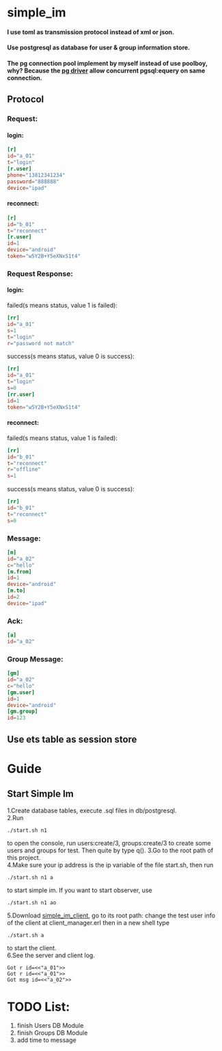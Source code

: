 # simple_im
#### I use toml as transmission protocol instead of xml or json.
#### Use postgresql as database for user & group information store.
#### The pg connection pool implement by myself instead of use poolboy, why? Because the [pg driver](https://github.com/epgsql/epgsql) allow concurrent pgsql:equery on same connection.
## Protocol
### Request:  
#### login:  
```toml
[r]
id="a_01"
t="login"
[r.user]
phone="13812341234"
password="888888"
device="ipad"
```
#### reconnect:  
```toml
[r]
id="b_01"
t="reconnect"
[r.user]
id=1
device="android"
token="w5Y2B+Y5eXNxS1t4"
```
### Request Response:  
#### login:  
failed(s means status, value 1 is failed):
```toml
[rr]
id="a_01"
s=1
t="login"
r="password not match"
```
success(s means status, value 0 is success):
```toml
[rr]
id="a_01"
t="login"
s=0
[rr.user]
id=1
token="w5Y2B+Y5eXNxS1t4"
```
#### reconnect:  
failed(s means status, value 1 is failed):
```toml
[rr]
id="b_01"
t="reconnect"
r="offline"
s=1
```
success(s means status, value 0 is success):
```toml
[rr]
id="b_01"
t="reconnect"
s=0
```
### Message:  
```toml
[m]
id="a_02"
c="hello"
[m.from]
id=1
device="android"
[m.to]
id=2
device="ipad"
```
### Ack:
```toml
[a]
id="a_02"
```
### Group Message:  
```toml
[gm]
id="a_02"
c="hello"
[gm.user]
id=1
device="android"
[gm.group]
id=123
```

## Use ets table as session store

# Guide
## Start Simple Im
1.Create database tables, execute .sql files in db/postgresql.  
2.Run
```shell
./start.sh n1
```
to open the console, run users:create/3, groups:create/3 to create some users and groups for test.
Then quite by type q().
3.Go to the root path of this project.   
4.Make sure your ip address is the ip variable of the file start.sh, then run
```shell
./start.sh n1 a
```
to start simple im. If you want to start observer, use
```shell
./start.sh n1 ao
```
5.Download [simple_im_client](https://github.com/wudixiaotie/simple_im_client), go to its root path:
change the test user info of the client at client_manager.erl then in a new shell type 
```shell
./start.sh a
```
to start the client.  
6.See the server and client log.
```log
Got r id=<<"a_01">>
Got r id=<<"a_01">>
Got msg id=<<"a_02">>
```


# TODO List:
1. finish Users DB Module
2. finish Groups DB Module
3. add time to message